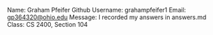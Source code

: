 Name: Graham Pfeifer
Github Username: grahampfeifer1
Email: gp364320@ohio.edu
Message: I recorded my answers in answers.md
Class: CS 2400, Section 104

